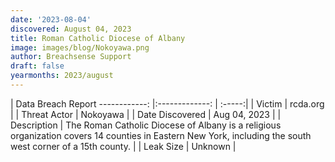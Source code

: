 ```yaml
---
date: '2023-08-04'
discovered: August 04, 2023
title: Roman Catholic Diocese of Albany
image: images/blog/Nokoyawa.png
author: Breachsense Support
draft: false
yearmonths: 2023/august
---
```



| Data Breach Report
------------:     |:-------------:    | :-----:|
| Victim      | rcda.org      | 
| Threat Actor      | Nokoyawa      | 
| Date Discovered      | Aug 04, 2023      | 
| Description      | The Roman Catholic Diocese of Albany is a religious organization covers 14 counties in Eastern New York, including the south west corner of a 15th county.      | 
| Leak Size      | Unknown      | 

